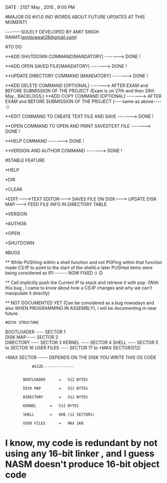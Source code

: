 
DATE : 21ST May , 2015 , 9:00 PM 	

#MAJOR OS 
#V1.0 (NO WORDS ABOUT FUTURE UPDATES AT THIS MOMENT)
	
--------SOLELY DEVELOPED BY AMIT SINGH RAWAT(amitsrawat28@gmail.com)
	


#TO DO 

**ADD SHUTDOWN COMMAND[MANDATORY]				------->	DONE !

**ADD OPEN SAVED FILE[MANDATORY]				------->	DONE !

**UPDATE DIRECTORY COMMAND [MANDATORY]		-------> 	DONE !

**ADD DELETE COMMAND [OPTIONAL]					------->	AFTER EXAM and BEFORE SUBMISSION OF THE PROJECT	(Exam is on 27th and then 29th May , BACKLOGS;)
**ADD COPY COMMAND [OPTIONAL]					  ------->	AFTER EXAM and BEFORE SUBMISSION OF THE PROJECT (----same as above-----)

**EDIT COMMAND TO CREATE TEXT FILE AND SAVE			-------> 	DONE !

**OPEN COMMAND TO OPEN AND PRINT SAVEDTEXT FILE 		------->	DONE !

**HELP COMMAND							------->	DONE !

**VERSION AND AUTHOR COMMAND					------->	DONE !


#STABLE FEATURE	

*HELP

*DIR

*CLEAR

*EDIT---->TEXT EDITOR---> SAVES FILE ON DISK---> UPDATE DISK MAP---> FEED FILE INFO IN DIRECTORY TABLE

*VERSION

*AUTHOR

*OPEN

*SHUTDOWN

#BUGS


** While PUSHing within a shell function and not POPing within that function made CS:IP to point to the start of the shell(i.e later PUSHed items were being considered as IP) ------ NOW FIXED  :)  :D

** Call implicitly push the Current IP to stack and retrieve it with pop.
(With this bug , I came to know about how a CS:IP changes and why we can't manipulate it directly)

** NOT DOCUMENTED YET (Can be considered as a bug nowadays and also WHEN PROGRAMMING IN ASSEMBLY), I will be documenting in near future.


	#DISK STRUCTURE

 BOOTLOADER 	----  SECTOR 1	
 DISK MAP	----  SECTOR 2	
 DIRECTORY	----  SECTOR 3
 KERNEL		----  SECTOR 4
 SHELL    	----  SECTOR 5   to  SECTOR 16
 USER FILES	----  SECTOR 17  to  *MAX SECTOR(512)
      	     	                    
*MAX SECTOR ----- DEPENDS ON THE DISK YOU WRITE THIS OS CODE

				#SIZE--------------
  

			BOOTLOADER  	= 	512 BYTES
   
			DISK MAP    	= 	512 BYTES
   
			DIRECTORY   	= 	512 BYTES
   
			KERNEL	   	= 	512 BYTES
   
			SHELL	   	= 	6KB (12 SECTORS)
   
			USER FILES  	= 	MAX 1KB

# I know, my code is redundant by not using any 16-bit linker , and I guess NASM doesn't produce 16-bit object code 
 
